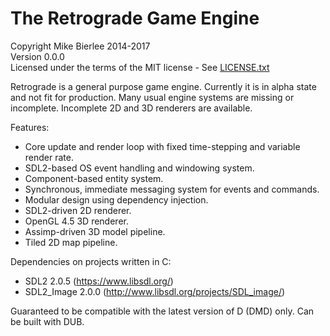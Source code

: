 The Retrograde Game Engine
===
Copyright Mike Bierlee 2014-2017  
Version 0.0.0  
Licensed under the terms of the MIT license - See [LICENSE.txt](LICENSE.txt)

Retrograde is a general purpose game engine. Currently it is in alpha state 
and not fit for production. Many usual engine systems are missing or incomplete. 
Incomplete 2D and 3D renderers are available.

Features:
- Core update and render loop with fixed time-stepping and variable render rate.
- SDL2-based OS event handling and windowing system.
- Component-based entity system.
- Synchronous, immediate messaging system for events and commands.
- Modular design using dependency injection.
- SDL2-driven 2D renderer.
- OpenGL 4.5 3D renderer.
- Assimp-driven 3D model pipeline.
- Tiled 2D map pipeline.

Dependencies on projects written in C:
- SDL2 2.0.5 (https://www.libsdl.org/)
- SDL2_Image 2.0.0 (http://www.libsdl.org/projects/SDL_image/)

Guaranteed to be compatible with the latest version of D (DMD) only.
Can be built with DUB.